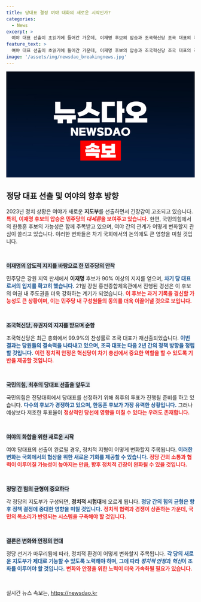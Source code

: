```yaml
---
title: 당대표 결정 여야 대화의 새로운 시작인가?
categories:
  - News
excerpt: >
  여야 대표 선출이 초읽기에 들어간 가운데, 이재명 후보의 압승과 조국혁신당 조국 대표의 재선출이 확실시된다. 국민의힘은 한동훈 후보의 대세론 속 저조한 투표율로 변수가 될 가능성도. 새로운 지도부가 국회 협치의 물꼬를 틀 수 있을지 귀추가 주목된다.
feature_text: >
  여야 대표 선출이 초읽기에 들어간 가운데, 이재명 후보의 압승과 조국혁신당 조국 대표의 재선출이 확실시된다. 국민의힘은 한동훈 후보의 대세론 속 저조한 투표율로 변수가 될 가능성도. 새로운 지도부가 국회 협치의 물꼬를 틀 수 있을지 귀추가 주목된다.
image: '/assets/img/newsdao_breakingnews.jpg'
---
```


<p><img src="/assets/img/newsdao_breakingnews.jpg" alt="firstkoreanews 속보" /></p>

<h2 data-ke-size="size26">정당 대표 선출 및 여야의 향후 방향</h2>

<p data-ke-size="size16">2023년 정치 상황은 여야가 새로운 <b>지도부</b>를 선출하면서 긴장감이 고조되고 있습니다. <b><span style="color: #ee2323;">특히, 이재명 후보의 압승은 민주당의 <i>대세론</i>을 보여주고 있습니다.</span></b> 한편, 국민의힘에서의 한동훈 후보의 가능성은 함께 주목받고 있으며, 여야 간의 관계가 어떻게 변화할지 관심이 쏠리고 있습니다. 이러한 변화들은 차기 국회에서의 논의에도 큰 영향을 미칠 것입니다.</p>

<p data-ke-size="size16">&nbsp;</p>

<p><b><span style="background-color: #21538527;">이재명의 압도적 지지를 바탕으로 한 민주당의 안착</span></b>  </p>

<p data-ke-size="size16">민주당은 강원 지역 판세에서 <b>이재명</b> 후보가 90% 이상의 지지를 얻으며, <b><span style="color: #1a5490;">차기 당 대표로서의 입지를 확고히 했습니다.</span></b> 21일 강원 홍천종합체육관에서 진행된 경선은 이 후보의                                    여권 내 주도권을 더욱 강화하는 계기가 되었습니다. <b><span style="color: #ee2323;">이 후보는 과거 기록을 경신할 가능성도 큰 상황이며, 이는 민주당 내 구성원들의 동의를 더욱 이끌어낼 것으로 보입니다.</span></b></p>

<p data-ke-size="size16">&nbsp;</p>

<p><b><span style="background-color: #21538527;">조국혁신당, 유권자의 지지를 받으며 순항</span></b>  </p>

<p data-ke-size="size16">조국혁신당은 최근 총회에서 99.9%의 찬성률로 조국 대표가 재선출되었습니다. <b><span style="color: #1a5490;">이번 결과는 당원들의 결속력을 나타내고 있으며, 조국 대표는 다음 2년 간의 정책 방향을 정립할 것입니다.</span></b> <b><span style="color: #ee2323;">이런 정치적 안정은 혁신당이 차기 총선에서 중요한 역할을 할 수 있도록 기반을 제공할 것입니다.</span></b></p>

<p data-ke-size="size16">&nbsp;</p>

<p><b><span style="background-color: #21538527;">국민의힘, 최후의 당대표 선출을 앞두고</span></b>  </p>

<p data-ke-size="size16">국민의힘은 전당대회에서 당대표를 선정하기 위해 최후의 투표가 진행될 준비를 하고 있습니다. <b><span style="color: #1a5490;">다수의 후보가 경쟁하고 있으며, 한동훈 후보가 가장 유력한 상황입니다.</span></b> 그러나 예상보다 저조한 투표율이 <b><span style="color: #ee2323;">정상적인 당선에 영향을 미칠 수 있다는 우려도 존재합니다.</span></b></p>

<p data-ke-size="size16">&nbsp;</p>

<p><b><span style="background-color: #21538527;">여야의 화합을 위한 새로운 시작</span></b>  </p>

<p data-ke-size="size16">여야 당대표의 선출이 완료될 경우, 정치적 지형이 어떻게 변화할지 주목됩니다. <b><span style="color: #1a5490;">이러한 변화는 국회에서의 협상을 위한 새로운 기회를 제공할 수 있습니다.</span></b> <b><span style="color: #ee2323;">정당 간의 소통과 협력이 이루어질 가능성이 높아지는 만큼, 향후 정치적 긴장이 완화될 수 있을 것입니다.</span></b></p>

<p data-ke-size="size16">&nbsp;</p>

<p><b><span style="background-color: #21538527;">정당 간 힘의 균형이 중요하다</span></b>  </p>

<p data-ke-size="size16">각 정당의 지도부가 구성되면, <b>정치적 시험대</b>에 오르게 됩니다. <b><span style="color: #1a5490;">정당 간의 힘의 균형은 향후 정책 결정에 중대한 영향을 미칠 것입니다.</span></b> <b><span style="color: #ee2323;">정치적 협력과 경쟁이 상존하는 가운데, 국민의 목소리가 반영되는 시스템을 구축해야 할 것입니다.</span></b></p>

<p data-ke-size="size16">&nbsp;</p>

<p><b><span style="background-color: #21538527;">결론은 변화와 안정의 연대</span></b>  </p>

<p data-ke-size="size16">정당 선거가 마무리됨에 따라, 정치적 환경이 어떻게 변화할지 주목됩니다. <b><span style="color: #1a5490;">각 당의 새로운 지도부가 제대로 기능할 수 있도록 노력해야 하며, 그에 따라 <i>정치적 안정</i>과 <i>혁신</i>이 조화를 이루어야 할 것입니다.</span></b> <b><span style="color: #ee2323;">변화와 안정을 위한 노력이 더욱 가속화될 필요가 있습니다.</span></b></p>

<p data-ke-size="size16">&nbsp;</p>
실시간 뉴스 속보는, <a href="https://newsdao.kr" rel="dofollow">https://newsdao.kr</a>


